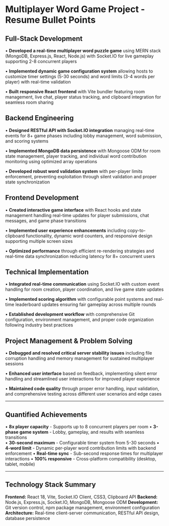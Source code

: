 # Multiplayer Word Game Project - Resume Bullet Points

## Full-Stack Development
• **Developed a real-time multiplayer word puzzle game** using MERN stack (MongoDB, Express.js, React, Node.js) with Socket.IO for live gameplay supporting 2-8 concurrent players

• **Implemented dynamic game configuration system** allowing hosts to customize timer settings (5-30 seconds) and word limits (3-4 words per player) with real-time validation

• **Built responsive React frontend** with Vite bundler featuring room management, live chat, player status tracking, and clipboard integration for seamless room sharing

## Backend Engineering
• **Designed RESTful API with Socket.IO integration** managing real-time events for 8+ game phases including lobby management, word submission, and scoring systems

• **Implemented MongoDB data persistence** with Mongoose ODM for room state management, player tracking, and individual word contribution monitoring using optimized array operations

• **Developed robust word validation system** with per-player limits enforcement, preventing exploitation through silent validation and proper state synchronization

## Frontend Development
• **Created interactive game interface** with React hooks and state management handling real-time updates for player submissions, chat messages, and game phase transitions

• **Implemented user experience enhancements** including copy-to-clipboard functionality, dynamic word counters, and responsive design supporting multiple screen sizes

• **Optimized performance** through efficient re-rendering strategies and real-time data synchronization reducing latency for 8+ concurrent users

## Technical Implementation
• **Integrated real-time communication** using Socket.IO with custom event handling for room creation, player coordination, and live game state updates

• **Implemented scoring algorithm** with configurable point systems and real-time leaderboard updates ensuring fair gameplay across multiple rounds

• **Established development workflow** with comprehensive Git configuration, environment management, and proper code organization following industry best practices

## Project Management & Problem Solving
• **Debugged and resolved critical server stability issues** including file corruption handling and memory management for sustained multiplayer sessions

• **Enhanced user interface** based on feedback, implementing silent error handling and streamlined user interactions for improved player experience

• **Maintained code quality** through proper error handling, input validation, and comprehensive testing across different user scenarios and edge cases

---

## Quantified Achievements
• **8x player capacity** - Supports up to 8 concurrent players per room
• **3-phase game system** - Lobby, gameplay, and results with seamless transitions  
• **30-second maximum** - Configurable timer system from 5-30 seconds
• **4-word limit** - Dynamic per-player word contribution limits with backend enforcement
• **Real-time sync** - Sub-second response times for multiplayer interactions
• **100% responsive** - Cross-platform compatibility (desktop, tablet, mobile)

---

## Technology Stack Summary
**Frontend:** React 18, Vite, Socket.IO Client, CSS3, Clipboard API
**Backend:** Node.js, Express.js, Socket.IO, MongoDB, Mongoose ODM
**Development:** Git version control, npm package management, environment configuration
**Architecture:** Real-time client-server communication, RESTful API design, database persistence
